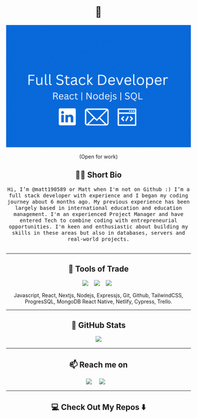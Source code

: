 <!---
matt190589/matt190589 is a ✨ special ✨ repository because its `README.md` (this file) appears on your GitHub profile.
You can click the Preview link to take a look at your changes.
--->

<h1 align="center"> 👋 </h1>
<div align="center">
  <img src="https://github.com/matt190589/matt190589/blob/main/Github_personal_cr.gif?raw=true" alt="header with my name and job title"/>
</div>
<p align="center"> (Open for work)</p>

<h2 align="center"> 👨‍💻 Short Bio</h2>
<p align="center">
  <samp> Hi, I’m @matt190589 or Matt when I'm not on Github :) I’m a full stack developer with experience and I began my coding journey about 6 months ago. My previous experience has been largely based in international education and education management. I'm an experienced Project Manager and have entered Tech to combine coding with entrepreneurial opportunities. I'm keen and enthusiastic about building my skills in these areas but also in databases, servers and real-world projects. 
  </samp>
  <br> <br>
</p>

<hr>

<h2 align="center"> 🔭 Tools of Trade</h2>
<p align="center">
  <img src="https://img.shields.io/badge/node.js%20-%2343853D.svg?&style=for-the-badge&logo=node.js&logoColor=white" />&nbsp;&nbsp;&nbsp;
  <img src="https://img.shields.io/badge/react%20-%2300D9FF.svg?&style=for-the-badge&logo=react&logoColor=white" />&nbsp;&nbsp;&nbsp;
  <img src="https://img.shields.io/badge/tailwind-css%20-%231572B6.svg?&style=for-the-badge&logo=tailwind-css&logoColor=white" />&nbsp;&nbsp;
</p>
<p align="center">Javascript, React, Nextjs, Nodejs, Expressjs, Git, Github, TailwindCSS, ProgresSQL, MongoDB React Native, Netlify, Cypress, Trello.</p>

<hr>

<h2 align="center">💬 GitHub Stats</h2>
<p align="center" align='right'>
  <img src="http://github-readme-streak-stats.herokuapp.com?user=matt190589&theme=sea" />
</p>

<hr>

<h2  align="center">📫 Reach me on</h2>
<p align="center">
  <a target="_blank"href="https://www.linkedin.com/in/matt-doherty-aa611974/"><img src="https://img.shields.io/badge/linkedin-%230077B5.svg?&style=for-the-badge&logo=linkedin&logoColor=white" /></a>&nbsp;&nbsp;&nbsp;&nbsp;
  <a href="mailto:matthew.doherty97@gmail.com?subject=Hello%20Ileri,%20From%20Github"><img src="https://img.shields.io/badge/gmail-%23D14836.svg?&style=for-the-badge&logo=gmail&logoColor=white" /></a>&nbsp;&nbsp;&nbsp;&nbsp;
</p>

<hr>

<h2  align="center">💻 Check Out My Repos ⬇️ </h2>
